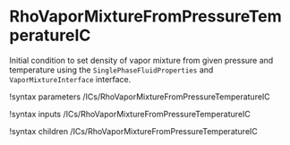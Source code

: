 # RhoVaporMixtureFromPressureTemperatureIC

Initial condition to set density of vapor mixture from given pressure and temperature using the
`SinglePhaseFluidProperties` and `VaporMixtureInterface` interface.

!syntax parameters /ICs/RhoVaporMixtureFromPressureTemperatureIC

!syntax inputs /ICs/RhoVaporMixtureFromPressureTemperatureIC

!syntax children /ICs/RhoVaporMixtureFromPressureTemperatureIC
